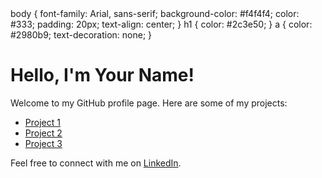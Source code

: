 <!DOCTYPE html>
<html lang="en">
<head>
        body {
            font-family: Arial, sans-serif;
            background-color: #f4f4f4;
            color: #333;
            padding: 20px;
            text-align: center;
        }
        h1 {
            color: #2c3e50;
        }
        a {
            color: #2980b9;
            text-decoration: none;
        }
    </style>
</head>
<body>
    <h1>Hello, I'm Your Name!</h1>
    <p>Welcome to my GitHub profile page. Here are some of my projects:</p>
    <ul>
        <li><a href="https://github.com/yourusername/project1">Project 1</a></li>
        <li><a href="https://github.com/yourusername/project2">Project 2</a></li>
        <li><a href="https://github.com/yourusername/project3">Project 3</a></li>
    </ul>
    <p>Feel free to connect with me on <a href="https://www.linkedin.com/in/yourprofile">LinkedIn</a>.</p>
</body>
</html>
